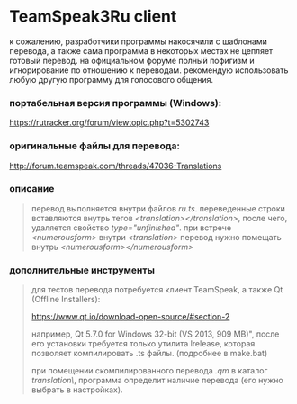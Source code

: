 # TeamSpeak3Ru client

к сожалению, разработчики программы накосячили с шаблонами перевода, а также сама программа в некоторых местах не цепляет готовый перевод. на официальном форуме полный пофигизм и игнорирование по отношению к переводам. рекомендую использовать любую другую программу для голосового общения. 


### портабельная версия программы (Windows):
https://rutracker.org/forum/viewtopic.php?t=5302743

### оригинальные файлы для перевода:
http://forum.teamspeak.com/threads/47036-Translations


### описание
> перевод выполняется внутри файлов _ru.ts_. переведенные строки
> вставляются внутрь тегов _\<translation\>\</translation\>_,
> после чего, удаляется свойство _type="unfinished"_.
> при встрече _\<numerousform\>_ внутри _\<translation\>_ перевод нужно помещать внутрь _\<numerousform\>\</numerousform\>_
>


### дополнительные инструменты
> для тестов перевода потребуется клиент TeamSpeak, а также Qt (Offline Installers):
>
> https://www.qt.io/download-open-source/#section-2
>
> например, Qt 5.7.0 for Windows 32-bit (VS 2013, 909 MB)",
> после его установки требуется только утилита lrelease,
> которая позволяет компилировать .ts файлы. (подробнее в make.bat)
>
> при помещении скомпилированного перевода _.qm_ в каталог _translation\\_,
> программа определит наличие перевода (его нужно выбрать в настройках).
>



